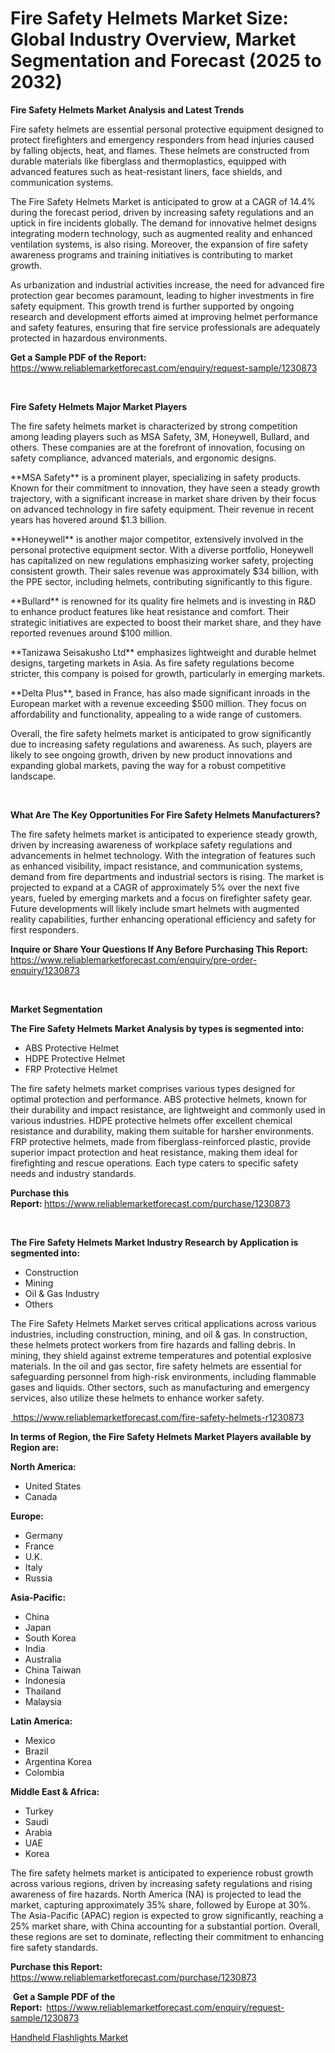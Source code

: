 <p><h1>Fire Safety Helmets Market Size: Global Industry Overview, Market Segmentation and Forecast (2025 to 2032)</h1></p><p><strong>Fire Safety Helmets Market Analysis and Latest Trends</strong></p>
<p><p>Fire safety helmets are essential personal protective equipment designed to protect firefighters and emergency responders from head injuries caused by falling objects, heat, and flames. These helmets are constructed from durable materials like fiberglass and thermoplastics, equipped with advanced features such as heat-resistant liners, face shields, and communication systems.</p><p>The Fire Safety Helmets Market is anticipated to grow at a CAGR of 14.4% during the forecast period, driven by increasing safety regulations and an uptick in fire incidents globally. The demand for innovative helmet designs integrating modern technology, such as augmented reality and enhanced ventilation systems, is also rising. Moreover, the expansion of fire safety awareness programs and training initiatives is contributing to market growth. </p><p>As urbanization and industrial activities increase, the need for advanced fire protection gear becomes paramount, leading to higher investments in fire safety equipment. This growth trend is further supported by ongoing research and development efforts aimed at improving helmet performance and safety features, ensuring that fire service professionals are adequately protected in hazardous environments.</p></p>
<p><strong>Get a Sample PDF of the Report:&nbsp;</strong> <a href="https://www.reliablemarketforecast.com/enquiry/request-sample/1230873?utm_campaign=1170&utm_medium=2&utm_source=Github&utm_content=ia&utm_term=06022025&utm_id=fire-safety-helmets">https://www.reliablemarketforecast.com/enquiry/request-sample/1230873</a></p>
<p>&nbsp;</p>
<p><strong>Fire Safety Helmets Major Market Players</strong></p>
<p><p>The fire safety helmets market is characterized by strong competition among leading players such as MSA Safety, 3M, Honeywell, Bullard, and others. These companies are at the forefront of innovation, focusing on safety compliance, advanced materials, and ergonomic designs.</p><p>**MSA Safety** is a prominent player, specializing in safety products. Known for their commitment to innovation, they have seen a steady growth trajectory, with a significant increase in market share driven by their focus on advanced technology in fire safety equipment. Their revenue in recent years has hovered around $1.3 billion.</p><p>**Honeywell** is another major competitor, extensively involved in the personal protective equipment sector. With a diverse portfolio, Honeywell has capitalized on new regulations emphasizing worker safety, projecting consistent growth. Their sales revenue was approximately $34 billion, with the PPE sector, including helmets, contributing significantly to this figure.</p><p>**Bullard** is renowned for its quality fire helmets and is investing in R&D to enhance product features like heat resistance and comfort. Their strategic initiatives are expected to boost their market share, and they have reported revenues around $100 million.</p><p>**Tanizawa Seisakusho Ltd** emphasizes lightweight and durable helmet designs, targeting markets in Asia. As fire safety regulations become stricter, this company is poised for growth, particularly in emerging markets.</p><p>**Delta Plus**, based in France, has also made significant inroads in the European market with a revenue exceeding $500 million. They focus on affordability and functionality, appealing to a wide range of customers.</p><p>Overall, the fire safety helmets market is anticipated to grow significantly due to increasing safety regulations and awareness. As such, players are likely to see ongoing growth, driven by new product innovations and expanding global markets, paving the way for a robust competitive landscape.</p></p>
<p>&nbsp;</p>
<p><strong>What Are The Key Opportunities For Fire Safety Helmets Manufacturers?</strong></p>
<p><p>The fire safety helmets market is anticipated to experience steady growth, driven by increasing awareness of workplace safety regulations and advancements in helmet technology. With the integration of features such as enhanced visibility, impact resistance, and communication systems, demand from fire departments and industrial sectors is rising. The market is projected to expand at a CAGR of approximately 5% over the next five years, fueled by emerging markets and a focus on firefighter safety gear. Future developments will likely include smart helmets with augmented reality capabilities, further enhancing operational efficiency and safety for first responders.</p></p>
<p><strong>Inquire or Share Your Questions If Any Before Purchasing This Report:</strong> <a href="https://www.reliablemarketforecast.com/enquiry/pre-order-enquiry/1230873?utm_campaign=1170&utm_medium=2&utm_source=Github&utm_content=ia&utm_term=06022025&utm_id=fire-safety-helmets">https://www.reliablemarketforecast.com/enquiry/pre-order-enquiry/1230873</a></p>
<p>&nbsp;</p>
<p><strong>Market Segmentation</strong></p>
<p><strong>The Fire Safety Helmets Market Analysis by types is segmented into:</strong></p>
<p><ul><li>ABS Protective Helmet</li><li>HDPE Protective Helmet</li><li>FRP Protective Helmet</li></ul></p>
<p><p>The fire safety helmets market comprises various types designed for optimal protection and performance. ABS protective helmets, known for their durability and impact resistance, are lightweight and commonly used in various industries. HDPE protective helmets offer excellent chemical resistance and durability, making them suitable for harsher environments. FRP protective helmets, made from fiberglass-reinforced plastic, provide superior impact protection and heat resistance, making them ideal for firefighting and rescue operations. Each type caters to specific safety needs and industry standards.</p></p>
<p><strong>Purchase this Report:&nbsp;</strong><a href="https://www.reliablemarketforecast.com/purchase/1230873?utm_campaign=1170&utm_medium=2&utm_source=Github&utm_content=ia&utm_term=06022025&utm_id=fire-safety-helmets">https://www.reliablemarketforecast.com/purchase/1230873</a></p>
<p>&nbsp;</p>
<p><strong>The Fire Safety Helmets Market Industry Research by Application is segmented into:</strong></p>
<p><ul><li>Construction</li><li>Mining</li><li>Oil & Gas Industry</li><li>Others</li></ul></p>
<p><p>The Fire Safety Helmets Market serves critical applications across various industries, including construction, mining, and oil & gas. In construction, these helmets protect workers from fire hazards and falling debris. In mining, they shield against extreme temperatures and potential explosive materials. In the oil and gas sector, fire safety helmets are essential for safeguarding personnel from high-risk environments, including flammable gases and liquids. Other sectors, such as manufacturing and emergency services, also utilize these helmets to enhance worker safety.</p></p>
<p><a href="https://www.reliablemarketforecast.com/fire-safety-helmets-r1230873?utm_campaign=1170&utm_medium=2&utm_source=Github&utm_content=ia&utm_term=06022025&utm_id=fire-safety-helmets">&nbsp;https://www.reliablemarketforecast.com/fire-safety-helmets-r1230873</a></p>
<p><strong>In terms of Region, the Fire Safety Helmets Market Players available by Region are:</strong></p>
<p>
    <p> <strong> North America: </strong>
        <ul>
            <li>United States</li>
            <li>Canada</li>
        </ul>
        </p> 
    <p> <strong> Europe: </strong>
        <ul>
            <li>Germany</li>
            <li>France</li>
            <li>U.K.</li>
            <li>Italy</li>
            <li>Russia</li>
        </ul>
        </p> 
    <p> <strong> Asia-Pacific: </strong>
        <ul>
            <li>China</li>
            <li>Japan</li>
            <li>South Korea</li>
            <li>India</li>
            <li>Australia</li>
            <li>China Taiwan</li>
            <li>Indonesia</li>
            <li>Thailand</li>
            <li>Malaysia</li>
        </ul>
        </p> 
    <p> <strong> Latin America: </strong>
        <ul>
            <li>Mexico</li>
            <li>Brazil</li>
            <li>Argentina Korea</li>
            <li>Colombia</li>
        </ul>
        </p> 
    <p> <strong> Middle East & Africa: </strong>
        <ul>
            <li>Turkey</li>
            <li>Saudi</li>
            <li>Arabia</li>
            <li>UAE</li>
            <li>Korea</li>
        </ul>
    </p>
    </p>
<p><p>The fire safety helmets market is anticipated to experience robust growth across various regions, driven by increasing safety regulations and rising awareness of fire hazards. North America (NA) is projected to lead the market, capturing approximately 35% share, followed by Europe at 30%. The Asia-Pacific (APAC) region is expected to grow significantly, reaching a 25% market share, with China accounting for a substantial portion. Overall, these regions are set to dominate, reflecting their commitment to enhancing fire safety standards.</p></p>
<p><strong>Purchase this Report: </strong><a href="https://www.reliablemarketforecast.com/purchase/1230873?utm_campaign=1170&utm_medium=2&utm_source=Github&utm_content=ia&utm_term=06022025&utm_id=fire-safety-helmets">https://www.reliablemarketforecast.com/purchase/1230873</a></p>
<p>&nbsp;<strong>Get a Sample PDF of the Report:&nbsp;&nbsp;</strong><a href="https://www.reliablemarketforecast.com/enquiry/request-sample/1230873?utm_campaign=1170&utm_medium=2&utm_source=Github&utm_content=ia&utm_term=06022025&utm_id=fire-safety-helmets">https://www.reliablemarketforecast.com/enquiry/request-sample/1230873</a></p>
<p><strong></strong></p>
<p><p><a href="https://github.com/sofayahoo2023/Market-Research-Report-List-6/blob/main/handheld-flashlights-market.md?utm_campaign=1170&utm_medium=2&utm_source=Github&utm_content=ia&utm_term=06022025&utm_id=fire-safety-helmets">Handheld Flashlights Market</a></p></p>